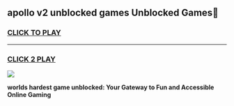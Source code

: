 
## apollo v2 unblocked games Unblocked Games👋
<h3>
<a href="https://premium.freeplayer.one?title=apollo_v2_unblocked_games&ref=16F">CLICK TO PLAY</a></h3>
<hr>

<h3>
<a href="https://premium.freeplayer.one?title=apollo_v2_unblocked_games&ref=16F">CLICK 2 PLAY</a>
  
</h3>

<a href="https://premium.freeplayer.one?title=apollo_v2_unblocked_games&ref=16F/"><img src="https://clearcache.store/games.png"></a>


**worlds hardest game unblocked: Your Gateway to Fun and Accessible Online Gaming**
